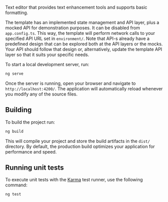 

Text editor that provides text enhancement tools and supports basic formatting.

The template has an implemented state management and API layer, plus a mocked API for demonstration purposes. It can be disabled from `app.config.ts`. This way, the template will perform network calls to your specified API URL set in `environment/`. Note that API-s already have a predefined design that can be explored both at the API layers or the mocks. Your API should follow that design or, alternatively, update the template API layer so that it suits your specific needs.

To start a local development server, run:

```bash
ng serve
```

Once the server is running, open your browser and navigate to `http://localhost:4200/`. The application will automatically reload whenever you modify any of the source files.

## Building

To build the project run:

```bash
ng build
```

This will compile your project and store the build artifacts in the `dist/` directory. By default, the production build optimizes your application for performance and speed.

## Running unit tests

To execute unit tests with the [Karma](https://karma-runner.github.io) test runner, use the following command:

```bash
ng test
```
